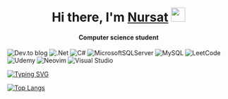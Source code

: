 <h1 align="center">Hi there, I'm <a href="#" target="_blank">Nursat</a> 
<img src="https://github.com/blackcater/blackcater/raw/main/images/Hi.gif" height="32"/></h1>

<h4 align="center">
  Computer science student
</h4>

![Dev.to blog](https://img.shields.io/badge/dev.to-0A0A0A?style=for-the-badge&logo=dev.to&logoColor=white)
![.Net](https://img.shields.io/badge/.NET-5C2D91?style=for-the-badge&logo=.net&logoColor=white)
![C#](https://img.shields.io/badge/c%23-%23239120.svg?style=for-the-badge&logo=c-sharp&logoColor=white)
![MicrosoftSQLServer](https://img.shields.io/badge/Microsoft%20SQL%20Server-CC2927?style=for-the-badge&logo=microsoft%20sql%20server&logoColor=white)
![MySQL](https://img.shields.io/badge/mysql-%2300f.svg?style=for-the-badge&logo=mysql&logoColor=white)
![LeetCode](https://img.shields.io/badge/LeetCode-000000?style=for-the-badge&logo=LeetCode&logoColor=#d16c06)
![Udemy](https://img.shields.io/badge/Udemy-A435F0?style=for-the-badge&logo=Udemy&logoColor=white)
![Neovim](https://img.shields.io/badge/NeoVim-%2357A143.svg?&style=for-the-badge&logo=neovim&logoColor=white)
![Visual Studio](https://img.shields.io/badge/Visual%20Studio-5C2D91.svg?style=for-the-badge&logo=visual-studio&logoColor=white)




[![Typing SVG](https://readme-typing-svg.demolab.com?font=Fira+Code&duration=5500&pause=1000&center=true&vCenter=true&width=435&lines=I'm+writing+on+c%23+.net;oop%2C+ef+core%2C+razor_pages;fav_editors%3A+vs%2C+vs_code%2C+nvim)](https://git.io/typing-svg)


[![Top Langs](https://github-readme-stats.vercel.app/api/top-langs/?username=win00N&layout=compact)](https://github.com/anuraghazra/github-readme-stats)

